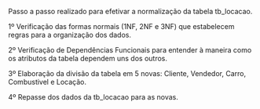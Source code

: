 Passo a passo realizado para efetivar a normalização da tabela tb_locacao.

1º Verificação das formas normais (1NF, 2NF e 3NF) que estabelecem regras para a organização dos dados.

2º Verificação de Dependências Funcionais para entender à maneira como os atributos da tabela dependem uns dos outros.

3º Elaboração da divisão da tabela em 5 novas: Cliente, Vendedor, Carro, Combustivel e Locação.

4º Repasse dos dados da tb_locacao para as novas.

